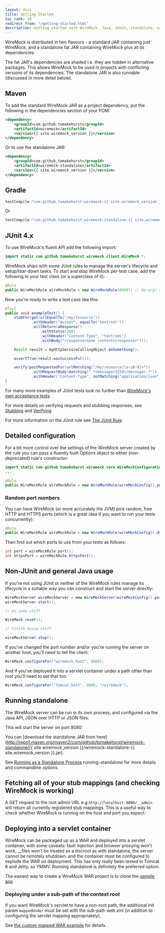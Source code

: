 ```yaml
---
layout: docs
title: Getting Started
toc_rank: 10
redirect_from: "/getting-started.html"
description: Getting started with WireMock. Java, JUnit, standalone, servlet container.
---
```


WireMock is distributed in two flavours - a standard JAR containing just
WireMock, and a standalone fat JAR containing WireMock plus all its
dependencies.

The fat JAR's dependencies are shaded i.e. they are hidden in
alternative packages. This allows WireMock to be used in projects with
conflicting versions of its dependencies. The standalone JAR is also
runnable (discussed in more detail below).

## Maven

To add the standard WireMock JAR as a project dependency, put the
following in the dependencies section of your POM:

```xml
<dependency>
    <groupId>com.github.tomakehurst</groupId>
    <artifactId>wiremock</artifactId>
    <version>{{ site.wiremock_version }}</version>
</dependency>
```

Or to use the standalone JAR:

```xml
<dependency>
    <groupId>com.github.tomakehurst</groupId>
    <artifactId>wiremock-standalone</artifactId>
    <version>{{ site.wiremock_version }}</version>
</dependency>
```

## Gradle

```groovy
testCompile "com.github.tomakehurst:wiremock:{{ site.wiremock_version }}"
```

Or

```groovy
testCompile "com.github.tomakehurst:wiremock-standalone:{{ site.wiremock_version }}"
```

## JUnit 4.x


To use WireMock's fluent API add the following import:

```java
import static com.github.tomakehurst.wiremock.client.WireMock.*;
```

WireMock ships with some JUnit rules to manage the server's lifecycle
and setup/tear-down tasks. To start and stop WireMock per-test case, add
the following to your test class (or a superclass of it):

```java
@Rule
public WireMockRule wireMockRule = new WireMockRule(8089); // No-args constructor defaults to port 8080
```

Now you're ready to write a test case like this:

```java
@Test
public void exampleTest() {
    stubFor(get(urlEqualTo("/my/resource"))
            .withHeader("Accept", equalTo("text/xml"))
            .willReturn(aResponse()
                .withStatus(200)
                .withHeader("Content-Type", "text/xml")
                .withBody("<response>Some content</response>")));

    Result result = myHttpServiceCallingObject.doSomething();

    assertTrue(result.wasSuccessFul());

    verify(postRequestedFor(urlMatching("/my/resource/[a-z0-9]+"))
            .withRequestBody(matching(".*<message>1234</message>.*"))
            .withHeader("Content-Type", notMatching("application/json")));
}
```

For many more examples of JUnit tests look no further than [WireMock's
own acceptance
tests](https://github.com/tomakehurst/wiremock/tree/master/src/test/java/com/github/tomakehurst/wiremock)

For more details on verifying requests and stubbing responses, see [Stubbing](/docs/stubbing) and [Verifying](/docs/verifying/)

For more information on the JUnit rule see [The JUnit Rule](/docs/junit-rule/).

## Detailed configuration

For a bit more control over the settings of the WireMock server created
by the rule you can pass a fluently built Options object to either
(non-deprecated) rule's constructor:

```java
import static com.github.tomakehurst.wiremock.core.WireMockConfiguration.wireMockConfig;
...

@Rule
public WireMockRule wireMockRule = new WireMockRule(wireMockConfig().port(8089).httpsPort(8443));
```

### Random port numbers


You can have WireMock (or more accurately the JVM) pick random, free
HTTP and HTTPS ports (which is a great idea if you want to run your
tests concurrently):

```java
@Rule
public WireMockRule wireMockRule = new WireMockRule(wireMockConfig().dynamicPort().dynamicHttpsPort());
```

Then find out which ports to use from your tests as follows:

```java
int port = wireMockRule.port();
int httpsPort = wireMockRule.httpsPort();
```

## Non-JUnit and general Java usage

If you're not using JUnit or neither of the WireMock rules manage its
lifecycle in a suitable way you can construct and start the server
directly:

```java
WireMockServer wireMockServer = new WireMockServer(wireMockConfig().port(8089)); //No-args constructor will start on port 8080, no HTTPS
wireMockServer.start();

// Do some stuff

WireMock.reset();

// Finish doing stuff

wireMockServer.stop();
```

If you've changed the port number and/or you're running the server on
another host, you'll need to tell the client:

```java
WireMock.configureFor("wiremock.host", 8089);
```

And if you've deployed it into a servlet container under a path other
than root you'll need to set that too:

```java
WireMock.configureFor("tomcat.host", 8080, "/wiremock");
```

## Running standalone

The WireMock server can be run in its own process, and configured via
the Java API, JSON over HTTP or JSON files.

This will start the server on port 8080:

You can [download the standalone JAR from
here](http://repo1.maven.org/maven2/com/github/tomakehurst/wiremock-standalone/{{ site.wiremock_version }}/wiremock-standalone-{{ site.wiremock_version }}.jar).

See [Running as a Standalone Process](/docs/running-standalone/) running-standalone for more details and commandline options.

Fetching all of your stub mappings (and checking WireMock is working)
---------------------------------------------------------------------

A GET request to the root admin URL e.g `http://localhost:8080/__admin`
will return all currently registered stub mappings. This is a useful way
to check whether WireMock is running on the host and port you expect:

## Deploying into a servlet container

WireMock can be packaged up as a WAR and deployed into a servlet
container, with some caveats: fault injection and browser proxying won't
work, \_\_files won't be treated as a docroot as with standalone, the
server cannot be remotely shutdown, and the container must be configured
to explode the WAR on deployment. This has only really been tested in
Tomcat 6 and Jetty, so YMMV. Running standalone is definitely the
preferred option.

The easiest way to create a WireMock WAR project is to clone the [sample
app](https://github.com/tomakehurst/wiremock/tree/master/sample-war)

### Deploying under a sub-path of the context root

If you want WireMock's servlet to have a non-root path, the additional
init param `mappedUnder` must be set with the sub-path web.xml (in
addition to configuring the servlet mapping appropriately).

See [the custom mapped WAR
example](https://github.com/tomakehurst/wiremock/blob/master/sample-war/src/main/webappCustomMapping/WEB-INF/web.xml)
for details.
